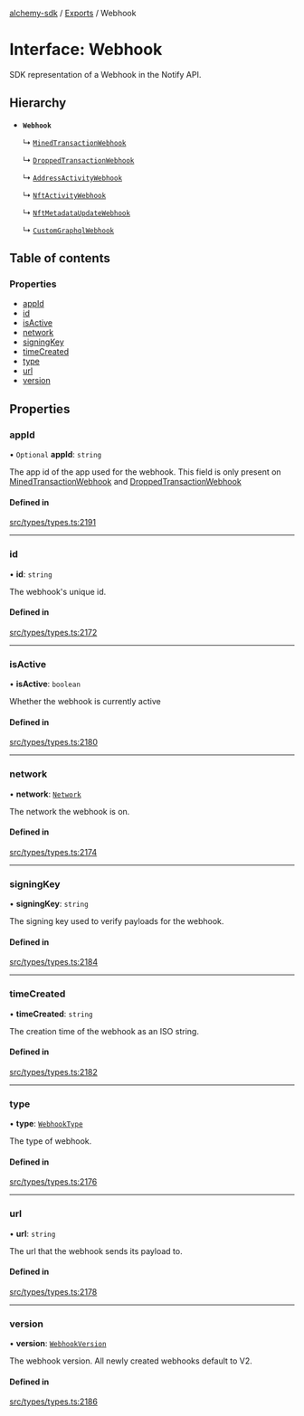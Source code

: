 [alchemy-sdk](../README.md) / [Exports](../modules.md) / Webhook

# Interface: Webhook

SDK representation of a Webhook in the Notify API.

## Hierarchy

- **`Webhook`**

  ↳ [`MinedTransactionWebhook`](MinedTransactionWebhook.md)

  ↳ [`DroppedTransactionWebhook`](DroppedTransactionWebhook.md)

  ↳ [`AddressActivityWebhook`](AddressActivityWebhook.md)

  ↳ [`NftActivityWebhook`](NftActivityWebhook.md)

  ↳ [`NftMetadataUpdateWebhook`](NftMetadataUpdateWebhook.md)

  ↳ [`CustomGraphqlWebhook`](CustomGraphqlWebhook.md)

## Table of contents

### Properties

- [appId](Webhook.md#appid)
- [id](Webhook.md#id)
- [isActive](Webhook.md#isactive)
- [network](Webhook.md#network)
- [signingKey](Webhook.md#signingkey)
- [timeCreated](Webhook.md#timecreated)
- [type](Webhook.md#type)
- [url](Webhook.md#url)
- [version](Webhook.md#version)

## Properties

### appId

• `Optional` **appId**: `string`

The app id of the app used for the webhook. This field is only present on
[MinedTransactionWebhook](MinedTransactionWebhook.md) and [DroppedTransactionWebhook](DroppedTransactionWebhook.md)

#### Defined in

[src/types/types.ts:2191](https://github.com/alchemyplatform/alchemy-sdk-js/blob/432c999/src/types/types.ts#L2191)

___

### id

• **id**: `string`

The webhook's unique id.

#### Defined in

[src/types/types.ts:2172](https://github.com/alchemyplatform/alchemy-sdk-js/blob/432c999/src/types/types.ts#L2172)

___

### isActive

• **isActive**: `boolean`

Whether the webhook is currently active

#### Defined in

[src/types/types.ts:2180](https://github.com/alchemyplatform/alchemy-sdk-js/blob/432c999/src/types/types.ts#L2180)

___

### network

• **network**: [`Network`](../enums/Network.md)

The network the webhook is on.

#### Defined in

[src/types/types.ts:2174](https://github.com/alchemyplatform/alchemy-sdk-js/blob/432c999/src/types/types.ts#L2174)

___

### signingKey

• **signingKey**: `string`

The signing key used to verify payloads for the webhook.

#### Defined in

[src/types/types.ts:2184](https://github.com/alchemyplatform/alchemy-sdk-js/blob/432c999/src/types/types.ts#L2184)

___

### timeCreated

• **timeCreated**: `string`

The creation time of the webhook as an ISO string.

#### Defined in

[src/types/types.ts:2182](https://github.com/alchemyplatform/alchemy-sdk-js/blob/432c999/src/types/types.ts#L2182)

___

### type

• **type**: [`WebhookType`](../enums/WebhookType.md)

The type of webhook.

#### Defined in

[src/types/types.ts:2176](https://github.com/alchemyplatform/alchemy-sdk-js/blob/432c999/src/types/types.ts#L2176)

___

### url

• **url**: `string`

The url that the webhook sends its payload to.

#### Defined in

[src/types/types.ts:2178](https://github.com/alchemyplatform/alchemy-sdk-js/blob/432c999/src/types/types.ts#L2178)

___

### version

• **version**: [`WebhookVersion`](../enums/WebhookVersion.md)

The webhook version. All newly created webhooks default to V2.

#### Defined in

[src/types/types.ts:2186](https://github.com/alchemyplatform/alchemy-sdk-js/blob/432c999/src/types/types.ts#L2186)
